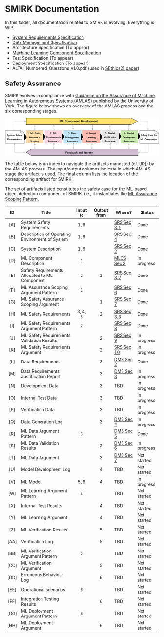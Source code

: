 # SMIRK Documentation

In this folder, all documentation related to SMIRK is evolving. Everything is WIP.

- [System Requirements Specification](</docs/System Requirements Specification.md>)
- [Data Management Specification](</docs/Data Management Specification.md>)
- Architecture Specification (To appear)
- [Machine Learning Component Specification](</docs/ML Component Specification.md>)
- Test Specification (To appear)
- Deployment Specification (To appear)
- ALTAI_Numbered_Questions_v1.0.pdf (used in [SEthics21 paper](https://arxiv.org/abs/2103.09051))

## Safety Assurance

SMIRK evolves in compliance with [Guidance on the Assurance of Machine Learning in Autonomous Systems](https://www.york.ac.uk/assuring-autonomy/guidance/amlas/) (AMLAS) published by the University of York. The figure below shows an overview of the AMLAS process and the six corresponding stages. 

![AMLAS process](/docs/figures/amlas_process.png) <a name="amlas"></a>

The table below is an index to navigate the artifacts mandated (cf. [ID]) by the AMLAS process. The input/output columns indicate in which AMLAS stage the artifact is used. The final column lists the location of the corresponding artifact for SMIRK.

The set of artifacts listed constitutes the safety case for the ML-based object detection component of SMIRK, i.e., it instantiates the [ML Assurance Scoping Pattern](</docs/System Requirements Specification.md#ml_assurance_scoping_pattern>).

|      ID   |     Title                                        |     Input to    |     Output from    |     Where?       |     Status       |
|:---------:|--------------------------------------------------|:---------------:|:------------------:|------------------|------------------|
|     [A]   |     System Safety Requirements                     |         1, 6    |                    | [SRS Sec 3.1](</docs/System Requirements Specification.md#system_safety_reqts>)    | Done |
|     [B]   |     Description of Operating Environment of System |         1, 6    |                    | [SRS Sec 4](</docs/System Requirements Specification.md#odd>)    | Done |
|     [C]   |     System Description                             |         1, 6    |                    | [SRS Sec 2](</docs/System Requirements Specification.md#system_reqts>)    | Done |
|     [D]   |     ML Component Description                       |          1      |                    | [MLCS Sec 2](</docs/ML Component Specification.md#ml_comp_desc>)    | In progress |
|     [E]   |     Safety Requirements Allocated to ML Component  |          2      |            1       | [SRS Sec 3.2](</docs/System Requirements Specification.md#ml_component_safety_reqts>)    | Done |
|     [F]   |     ML Assurance Scoping Argument Pattern          |          1      |                    | [SRS Sec 6](</docs/System Requirements Specification.md#ml_assurance_scoping_pattern>)    | Done |
|     [G]   |     ML Safety Assurance Scoping Argument           |                 |            1       | [SRS Sec 7](</docs/System Requirements Specification.md#ml_assurance_scoping_argument>)    | Done |
|     [H]   |     ML Safety Requirements                         |       3, 4, 5   |            2       | [SRS Sec 3.3](</docs/System Requirements Specification.md#ml_safety_reqts>) | Done |
|     [I]   |     ML Safety Requirements Argument Pattern        |          2      |                    | [SRS Sec 8](https://github.com/RI-SE/smirk/blob/main/docs/System%20Requirements%20Specification.md#8-ml-safety-requirements-argument-pattern-i) | Done |
|     [J]   |     ML Safety Requirements Validation Results      |                 |            2       | [SRS Sec 9](https://github.com/RI-SE/smirk/blob/main/docs/System%20Requirements%20Specification.md#9-ml-safety-requirements-validation-results-j) | In progress |
|     [K]   |     ML Safety Requirements Argument                |                 |            2       | [SRS Sec 10](https://github.com/RI-SE/smirk/blob/main/docs/System%20Requirements%20Specification.md#10-ml-safety-requirements-argument-k) | In progress |
|     [L]   |     Data Requirements                              |                 |            3       | [DMS Sec 2](</docs/Data Management Specification.md#data_rqts>) | Done |
|     [M]   | Data Requirements Justification Report             |                 |          3         | [DMS Sec 3](</docs/Data Management Specification.md#data_rqts_just>) | In progress |
|     [N]   | Development Data                                   |                 |          3         | TBD | In progress |
|     [O]   | Internal Test Data                                 |                 |          3         | TBD | In progress |
|     [P]   | Verification Data                                  |                 |          3         | TBD | In progress |
|     [Q]   |     Data Generation Log                            |                 |            3       | [DMS Sec 4](</docs/Data Management Specification.md#data_gen>) | In progress |
|     [R]   | ML Data Argument Pattern                           |        3        |                    | [DMS Sec 5](</docs/Data Management Specification.md#data_argument_pattern>) | Done |
|     [S]   | ML Data Validation Results                         |                 |          3         | [DMS Sec 6](</docs/Data Management Specification.md#data_validation_results>) | In progress |
|     [T]   | ML Data Argument                                   |                 |          3         | [DMS Sec 7](</docs/Data Management Specification.md#data_argument>) | Not started |
|     [U]   |     Model Development Log                          |                 |          4         | TBD | Not started |
|     [V]   | ML Model                                           |       5, 6      |          4         | TBD | In progress |
|     [W]   |     ML Learning Argument Pattern                   |          4      |                    | TBD | Not started |
|     [X]   |     Internal Test Results                          |                 |            4       | TBD | Not started |
|     [Y]   |     ML Learning Argument                           |                 |            4       | TBD | Not started |
|     [Z]   |     ML Verification Results                        |                 |            5       | TBD | Not started |
|     [AA]  |     Verification Log                               |                 |            5       | TBD | Not started |
|     [BB]  |     ML Verification Argument Pattern               |          5      |                    | TBD | Not started |
|     [CC]  |     ML Verification Argument                       |                 |            5       | TBD | Not started |
|     [DD]  |     Erroneous Behaviour Log                        |                 |            6       | TBD | Not started |
|     [EE]  |     Operational scenarios                          |         6       |                    | TBD | Not started |
|     [FF]  | Integration Testing Results                        |                 |          6         | TBD | Not started |
|     [GG]  | ML Deployment Argument Pattern                     |        6        |                    | TBD | Not started |
|     [HH]  |     ML Deployment Argument                         |                 |            6       | TBD | Not started |
